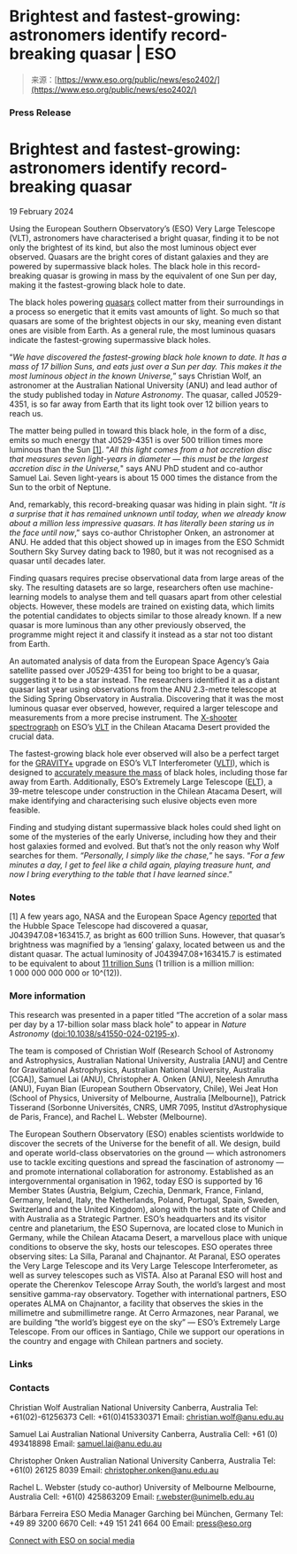 <!--yml
category: 未分类
date: 2024-05-29 13:19:55
-->

# Brightest and fastest-growing: astronomers identify record-breaking quasar | ESO

> 来源：[https://www.eso.org/public/news/eso2402/](https://www.eso.org/public/news/eso2402/)

### Press Release

# Brightest and fastest-growing: astronomers identify record-breaking quasar

19 February 2024

Using the European Southern Observatory’s (ESO) Very Large Telescope (VLT), astronomers have characterised a bright quasar, finding it to be not only the brightest of its kind, but also the most luminous object ever observed. Quasars are the bright cores of distant galaxies and they are powered by supermassive black holes. The black hole in this record-breaking quasar is growing in mass by the equivalent of one Sun per day, making it the fastest-growing black hole to date.

The black holes powering [quasars](https://en.wikipedia.org/wiki/Quasar) collect matter from their surroundings in a process so energetic that it emits vast amounts of light. So much so that quasars are some of the brightest objects in our sky, meaning even distant ones are visible from Earth. As a general rule, the most luminous quasars indicate the fastest-growing supermassive black holes.

“*We have discovered the fastest-growing black hole known to date. It has a mass of 17 billion Suns, and eats just over a Sun per day. This makes it the most luminous object in the known Universe,*” says Christian Wolf, an astronomer at the Australian National University (ANU) and lead author of the study published today in *Nature Astronomy*. The quasar, called J0529-4351, is so far away from Earth that its light took over 12 billion years to reach us.

The matter being pulled in toward this black hole, in the form of a disc, emits so much energy that J0529-4351 is over 500 trillion times more luminous than the Sun [[1]](#1). “*All this light comes from a hot accretion disc that measures seven light-years in diameter — this must be the largest accretion disc in the Universe,*" says ANU PhD student and co-author Samuel Lai. Seven light-years is about 15 000 times the distance from the Sun to the orbit of Neptune.

And, remarkably, this record-breaking quasar was hiding in plain sight. “*It is a surprise that it has remained unknown until today, when we already know about a million less impressive quasars. It has literally been staring us in the face until now*,” says co-author Christopher Onken, an astronomer at ANU. He added that this object showed up in images from the ESO Schmidt Southern Sky Survey dating back to 1980, but it was not recognised as a quasar until decades later.

Finding quasars requires precise observational data from large areas of the sky. The resulting datasets are so large, researchers often use machine-learning models to analyse them and tell quasars apart from other celestial objects. However, these models are trained on existing data, which limits the potential candidates to objects similar to those already known. If a new quasar is more luminous than any other previously observed, the programme might reject it and classify it instead as a star not too distant from Earth.

An automated analysis of data from the European Space Agency’s Gaia satellite passed over J0529-4351 for being too bright to be a quasar, suggesting it to be a star instead. The researchers identified it as a distant quasar last year using observations from the ANU 2.3-metre telescope at the Siding Spring Observatory in Australia. Discovering that it was the most luminous quasar ever observed, however, required a larger telescope and measurements from a more precise instrument. The [X-shooter spectrograph](https://www.eso.org/public/teles-instr/paranal-observatory/vlt/vlt-instr/x-shooter/) on ESO’s [VLT](https://www.eso.org/public/teles-instr/paranal-observatory/vlt/) in the Chilean Atacama Desert provided the crucial data.

The fastest-growing black hole ever observed will also be a perfect target for the [GRAVITY+](https://www.eso.org/public/teles-instr/paranal-observatory/vlt/vlt-instr/gravity+/) upgrade on ESO’s VLT Interferometer ([VLTI](https://www.eso.org/public/teles-instr/paranal-observatory/vlt/vlti/)), which is designed to [accurately measure the mass](https://www.eso.org/public/announcements/ann24002/) of black holes, including those far away from Earth. Additionally, ESO’s Extremely Large Telescope ([ELT](https://elt.eso.org/)), a 39-metre telescope under construction in the Chilean Atacama Desert, will make identifying and characterising such elusive objects even more feasible.

Finding and studying distant supermassive black holes could shed light on some of the mysteries of the early Universe, including how they and their host galaxies formed and evolved. But that’s not the only reason why Wolf searches for them. *“Personally, I simply like the chase,”* he says. “*For a few minutes a day, I get to feel like a child again, playing treasure hunt, and now I bring everything to the table that I have learned since*.”

### Notes

[1] A few years ago, NASA and the European Space Agency [reported](https://esahubble.org/news/heic1902/) that the Hubble Space Telescope had discovered a quasar, J043947.08+163415.7, as bright as 600 trillion Suns. However, that quasar’s brightness was magnified by a ‘lensing’ galaxy, located between us and the distant quasar. The actual luminosity of J043947.08+163415.7 is estimated to be equivalent to about [11 trillion Suns](https://esahubble.org/news/heic1902/#2) (1 trillion is a million million: 1 000 000 000 000 or 10^(12)).

### More information

This research was presented in a paper titled “The accretion of a solar mass per day by a 17-billion solar mass black hole” to appear in *Nature Astronomy* ([doi:10.1038/s41550-024-02195-x](https://www.doi.org/10.1038/s41550-024-02195-x)).

The team is composed of Christian Wolf (Research School of Astronomy and Astrophysics, Australian National University, Australia [ANU] and Centre for Gravitational Astrophysics, Australian National University, Australia [CGA]), Samuel Lai (ANU), Christopher A. Onken (ANU), Neelesh Amrutha (ANU), Fuyan Bian (European Southern Observatory, Chile), Wei Jeat Hon (School of Physics, University of Melbourne, Australia [Melbourne]), Patrick Tisserand (Sorbonne Universités, CNRS, UMR 7095, Institut d’Astrophysique de Paris, France), and Rachel L. Webster (Melbourne).

The European Southern Observatory (ESO) enables scientists worldwide to discover the secrets of the Universe for the benefit of all. We design, build and operate world-class observatories on the ground — which astronomers use to tackle exciting questions and spread the fascination of astronomy — and promote international collaboration for astronomy. Established as an intergovernmental organisation in 1962, today ESO is supported by 16 Member States (Austria, Belgium, Czechia, Denmark, France, Finland, Germany, Ireland, Italy, the Netherlands, Poland, Portugal, Spain, Sweden, Switzerland and the United Kingdom), along with the host state of Chile and with Australia as a Strategic Partner. ESO’s headquarters and its visitor centre and planetarium, the ESO Supernova, are located close to Munich in Germany, while the Chilean Atacama Desert, a marvellous place with unique conditions to observe the sky, hosts our telescopes. ESO operates three observing sites: La Silla, Paranal and Chajnantor. At Paranal, ESO operates the Very Large Telescope and its Very Large Telescope Interferometer, as well as survey telescopes such as VISTA. Also at Paranal ESO will host and operate the Cherenkov Telescope Array South, the world’s largest and most sensitive gamma-ray observatory. Together with international partners, ESO operates ALMA on Chajnantor, a facility that observes the skies in the millimetre and submillimetre range. At Cerro Armazones, near Paranal, we are building “the world’s biggest eye on the sky” — ESO’s Extremely Large Telescope. From our offices in Santiago, Chile we support our operations in the country and engage with Chilean partners and society. 

### Links

### Contacts

Christian Wolf
Australian National University
Canberra, Australia
Tel: +61(02)-61256373
Cell: +61(0)415330371
Email: [christian.wolf@anu.edu.au](mailto:christian.wolf@anu.edu.au)

Samuel Lai
Australian National University
Canberra, Australia
Cell: +61 (0) 493418898
Email: [samuel.lai@anu.edu.au](mailto:samuel.lai@anu.edu.au)

Christopher Onken
Australian National University
Canberra, Australia
Tel: +61(0) 26125 8039
Email: [christopher.onken@anu.edu.au](mailto:christopher.onken@anu.edu.au)

Rachel L. Webster (study co-author)
University of Melbourne
Melbourne, Australia
Cell: +61(0) 425863209
Email: [r.webster@unimelb.edu.au](mailto:r.webster@unimelb.edu.au)

Bárbara Ferreira
ESO Media Manager
Garching bei München, Germany
Tel: +49 89 3200 6670
Cell: +49 151 241 664 00
Email: [press@eso.org](mailto:press@eso.org)

[Connect with ESO on social media](/public/outreach/social/)